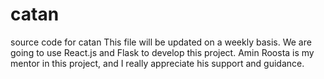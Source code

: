 # catan
source code for catan
This file will be updated on a weekly basis.
We are going to use React.js and Flask to develop this project.
Amin Roosta is my mentor in this project, and I really appreciate his support and guidance.
